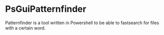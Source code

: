 # PsGuiPatternfinder
Patternfinder is a tool written in Powershell to be able to fastsearch for files with a certain word.
